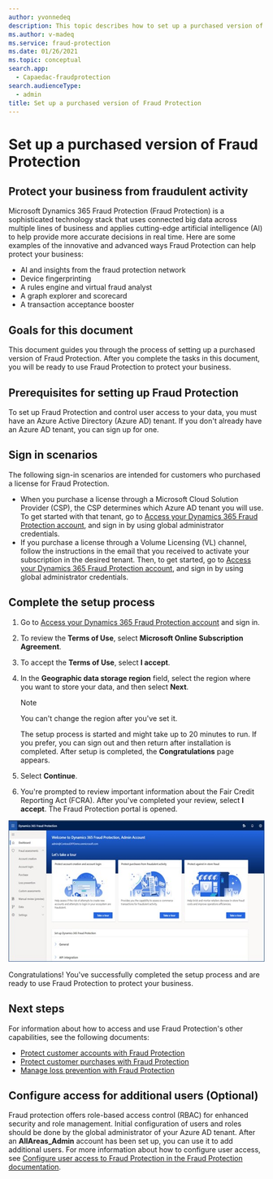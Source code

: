 ```yaml
---
author: yvonnedeq
description: This topic describes how to set up a purchased version of Fraud Protection.
ms.author: v-madeq
ms.service: fraud-protection
ms.date: 01/26/2021
ms.topic: conceptual
search.app: 
  - Capaedac-fraudprotection
search.audienceType:
  - admin
title: Set up a purchased version of Fraud Protection
---
```




# Set up a purchased version of Fraud Protection

## Protect your business from fraudulent activity

Microsoft Dynamics 365 Fraud Protection (Fraud Protection) is a sophisticated technology stack that uses connected big data across multiple lines of business and applies cutting-edge artificial intelligence (AI) to help provide more accurate decisions in real time.
Here are some examples of the innovative and advanced ways Fraud Protection can help protect your business:

- AI and insights from the fraud protection network
- Device fingerprinting
- A rules engine and virtual fraud analyst
- A graph explorer and scorecard
- A transaction acceptance booster

## Goals for this document

This document guides you through the process of setting up a purchased version of Fraud Protection.
After you complete the tasks in this document, you will be ready to use Fraud Protection to protect your business.

## Prerequisites for setting up Fraud Protection

To set up Fraud Protection and control user access to your data, you must have an Azure Active Directory (Azure AD) tenant. If you don't already have an Azure AD tenant, you can sign up for one.

## Sign in scenarios

The following sign-in scenarios are intended for customers who purchased a license for Fraud Protection.
- When you purchase a license through a Microsoft Cloud Solution Provider (CSP), the CSP determines which Azure AD tenant you will use. To get started with that tenant, go to [Access your Dynamics 365 Fraud Protection account](https://dfp.microsoft.com/), and sign in by using global administrator credentials.
- If you purchase a license through a Volume Licensing (VL) channel, follow the instructions in the email that you received to activate your subscription in the desired tenant. Then, to get started, go to [Access your Dynamics 365 Fraud Protection account](https://dfp.microsoft.com/), and sign in by using global administrator credentials.

## Complete the setup process

1.	Go to [Access your Dynamics 365 Fraud Protection account](https://dfp.microsoft.com/) and sign in.
2.	To review the **Terms of Use**, select **Microsoft Online Subscription Agreement**.
3.	To accept the **Terms of Use**, select **I accept**.
4.	In the **Geographic data storage region** field, select the region where you want to store your data, and then select **Next**.

 	  > [!NOTE]
 	  >You can't change the region after you've set it.
    
 	  The setup process is started and might take up to 20 minutes to run. If you prefer, you can sign out and then return after installation is completed.
   	After setup is completed, the **Congratulations** page appears.
    
5.	Select **Continue**.
6.	You're prompted to review important information about the Fair Credit Reporting Act (FCRA). After you've completed your review, select **I accept**.
   	The Fraud Protection portal is opened.

![Data flow](media/DFP-Portal.jpg)

Congratulations! You've successfully completed the setup process and are ready to use Fraud Protection to protect your business.

## Next steps

For information about how to access and use Fraud Protection's other capabilities, see the following documents:

- [Protect customer accounts with Fraud Protection]()
-	[Protect customer purchases with Fraud Protection]()
-	[Manage loss prevention with Fraud Protection]()

## Configure access for additional users (Optional)

Fraud protection offers role-based access control (RBAC) for enhanced security and role management. Initial configuration of users and roles should be done by the global administrator of your Azure AD tenant. After an **AllAreas_Admin** account has been set up, you can use it to add additional users.
For more information about how to configure user access, see [Configure user access to Fraud Protection in the Fraud Protection documentation](https://docs.microsoft.com/dynamics365/fraud-protection/configure-user-access).

